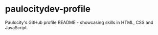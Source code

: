 # paulocitydev-profile
Paulocity's GitHub profile README - showcasing skills in HTML, CSS and JavaScript.
